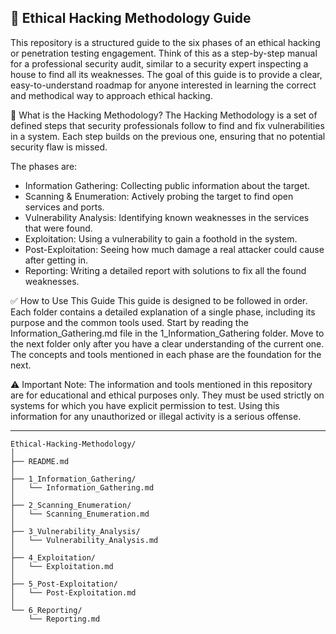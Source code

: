 📘 Ethical Hacking Methodology Guide
---
This repository is a structured guide to the six phases of an ethical hacking or penetration testing engagement. Think of this as a step-by-step manual for a professional security audit, similar to a security expert inspecting a house to find all its weaknesses.
The goal of this guide is to provide a clear, easy-to-understand roadmap for anyone interested in learning the correct and methodical way to approach ethical hacking.

🧭 What is the Hacking Methodology?
The Hacking Methodology is a set of defined steps that security professionals follow to find and fix vulnerabilities in a system. Each step builds on the previous one, ensuring that no potential security flaw is missed.

The phases are:
- Information Gathering: Collecting public information about the target.
- Scanning & Enumeration: Actively probing the target to find open services and ports.
- Vulnerability Analysis: Identifying known weaknesses in the services that were found.
- Exploitation: Using a vulnerability to gain a foothold in the system.
- Post-Exploitation: Seeing how much damage a real attacker could cause after getting in.
- Reporting: Writing a detailed report with solutions to fix all the found weaknesses.

✅ How to Use This Guide
This guide is designed to be followed in order. Each folder contains a detailed explanation of a single phase, including its purpose and the common tools used.
Start by reading the Information_Gathering.md file in the 1_Information_Gathering folder.
Move to the next folder only after you have a clear understanding of the current one.
The concepts and tools mentioned in each phase are the foundation for the next.

⚠️ Important Note: The information and tools mentioned in this repository are for educational and ethical purposes only. They must be used strictly on systems for which you have explicit permission to test. Using this information for any unauthorized or illegal activity is a serious offense.



---
```plaintext
Ethical-Hacking-Methodology/
│
├── README.md
│
├── 1_Information_Gathering/
│   └── Information_Gathering.md
│
├── 2_Scanning_Enumeration/
│   └── Scanning_Enumeration.md
│
├── 3_Vulnerability_Analysis/
│   └── Vulnerability_Analysis.md
│
├── 4_Exploitation/
│   └── Exploitation.md
│
├── 5_Post-Exploitation/
│   └── Post-Exploitation.md
│
└── 6_Reporting/
    └── Reporting.md

